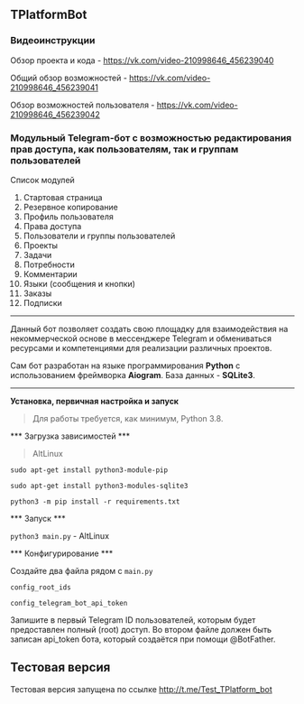 ## TPlatformBot

### Видеоинструкции

Обзор проекта и кода - https://vk.com/video-210998646_456239040

Общий обзор возможностей - https://vk.com/video-210998646_456239041

Обзор возможностей пользователя - https://vk.com/video-210998646_456239042

### Модульный Telegram-бот с возможностью редактирования прав доступа, как пользователям, так и группам пользователей

Список модулей

1. Стартовая страница
2. Резервное копирование
3. Профиль пользователя
4. Права доступа
5. Пользователи и группы пользователей
4. Проекты
5. Задачи
6. Потребности
7. Комментарии
8. Языки (сообщения и кнопки)
9. Заказы
10. Подписки

---------

Данный бот позволяет создать свою площадку для взаимодействия на некоммерческой основе в мессенджере Telegram и обмениваться ресурсами и компетенциями для реализации различных проектов.

Сам бот разработан на языке программирования **Python** с использованием фреймворка **Aiogram**. База данных - **SQLite3**.

------

**Установка, первичная настройка и запуск**

>Для работы требуется, как минимум, Python 3.8.

*** Загрузка зависимостей ***

> AltLinux

`sudo apt-get install python3-module-pip`

`sudo apt-get install python3-modules-sqlite3`

`python3 -m pip install -r requirements.txt` 

*** Запуск ***

`python3 main.py` - AltLinux

*** Конфигурирование ***

Создайте два файла рядом с `main.py`

`config_root_ids`

`config_telegram_bot_api_token`

Запишите в первый Telegram ID пользователей, которым будет предоставлен полный (root) доступ.
Во втором файле должен быть записан api_token бота, который создаётся при помощи @BotFather.

## Тестовая версия

Тестовая версия запущена по ссылке
http://t.me/Test_TPlatform_bot